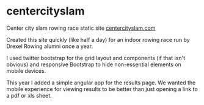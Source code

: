 centercityslam
==============

Center city slam rowing race static site
[centercityslam.com](http://centercityslam.com)

Created this site quickly (like half a day) for an indoor rowing race run by Drexel Rowing alumni once a year.

I used twitter bootstrap for the grid layout and components (if that isn't obvious) and responsive Bootstrap to hide non-essential elements on mobile devices.

This year I added a simple angular app for the results page. We wanted the mobile experience for viewing results to be better than just opening a link to a pdf or xls sheet.
